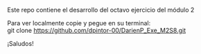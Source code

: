 Este repo contiene el desarrollo del octavo ejercicio del módulo 2  
  
Para ver localmente copie y pegue en su terminal:  
git clone https://github.com/dpintor-00/DarienP_Exe_M2S8.git  
  
¡Saludos!